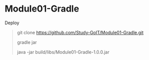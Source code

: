 # Module01-Gradle

Deploy
> git clone https://github.com/Study-GoIT/Module01-Gradle.git
>
>gradle jar
>
> java -jar build/libs/Module01-Gradle-1.0.0.jar
